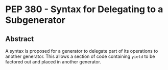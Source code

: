 # PEP 380 - Syntax for Delegating to a Subgenerator

## Abstract

A syntax is proposed for a generator to delegate part of its operations to another generator. This allows a section of
code containing `yield` to be factored out and placed in another generator. 
